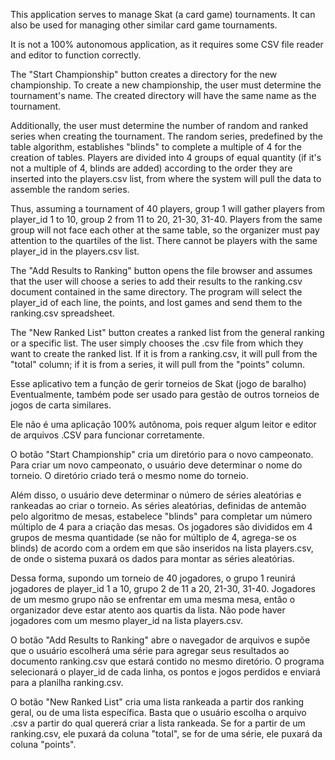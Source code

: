 This application serves to manage Skat (a card game) tournaments. It can also be used for managing other similar card game tournaments.

It is not a 100% autonomous application, as it requires some CSV file reader and editor to function correctly.

The "Start Championship" button creates a directory for the new championship. To create a new championship, the user must determine the tournament's name. The created directory will have the same name as the tournament.

Additionally, the user must determine the number of random and ranked series when creating the tournament. The random series, predefined by the table algorithm, establishes "blinds" to complete a multiple of 4 for the creation of tables. Players are divided into 4 groups of equal quantity (if it's not a multiple of 4, blinds are added) according to the order they are inserted into the players.csv list, from where the system will pull the data to assemble the random series.

Thus, assuming a tournament of 40 players, group 1 will gather players from player_id 1 to 10, group 2 from 11 to 20, 21-30, 31-40. Players from the same group will not face each other at the same table, so the organizer must pay attention to the quartiles of the list. There cannot be players with the same player_id in the players.csv list.

The "Add Results to Ranking" button opens the file browser and assumes that the user will choose a series to add their results to the ranking.csv document contained in the same directory. The program will select the player_id of each line, the points, and lost games and send them to the ranking.csv spreadsheet.

The "New Ranked List" button creates a ranked list from the general ranking or a specific list. The user simply chooses the .csv file from which they want to create the ranked list. If it is from a ranking.csv, it will pull from the "total" column; if it is from a series, it will pull from the "points" column.

Esse aplicativo tem a função de gerir torneios de Skat (jogo de baralho)
Eventualmente, também pode ser usado para gestão de outros torneios de jogos de carta similares.

Ele não é uma aplicação 100% autônoma, pois requer algum leitor e editor de arquivos .CSV para funcionar corretamente.

O botão "Start Championship" cria um diretório para o novo campeonato. Para criar um novo campeonato, o usuário deve 
determinar o nome do torneio. O diretório criado terá o mesmo nome do torneio.

Além disso, o usuário deve determinar o número de séries aleatórias e rankeadas ao criar o torneio.
As séries aleatórias, definidas de antemão pelo algoritmo de mesas, estabelece "blinds" para completar um número
múltiplo de 4 para a criação das mesas. Os jogadores são divididos em 4 grupos de mesma quantidade 
(se não for múltiplo de 4, agrega-se os blinds) de acordo com a ordem em que são inseridos na lista players.csv,
de onde o sistema puxará os dados para montar as séries aleatórias.

Dessa forma, supondo um torneio de 40 jogadores, o grupo 1 reunirá jogadores de player_id 1 a 10, grupo 2 de 11 a 20,
21-30, 31-40. Jogadores de um mesmo grupo não se enfrentar em uma mesma mesa, então o organizador deve estar atento
aos quartis da lista. Não pode haver jogadores com um mesmo player_id na lista players.csv.

O botão "Add Results to Ranking" abre o navegador de arquivos e supõe que o usuário escolherá uma série para agregar
seus resultados ao documento ranking.csv que estará contido no mesmo diretório. O programa selecionará o player_id de 
cada linha, os pontos e jogos perdidos e enviará para a planilha ranking.csv.

O botão "New Ranked List" cria uma lista rankeada a partir dos ranking geral, ou de uma lista específica.
Basta que o usuário escolha o arquivo .csv a partir do qual quererá criar a lista rankeada. Se for a partir
de um ranking.csv, ele puxará da coluna "total", se for de uma série, ele puxará da coluna "points".
